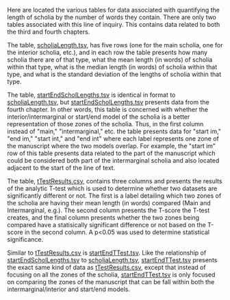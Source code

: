 Here are located the various tables for data associated with quantifying the length of scholia by the number of words they contain. There are only two tables associated with this line of inquiry. This contains data related to both the third and fourth chapters.

The table, [scholiaLength.tsv](https://github.com/cjschu17/Thesis2016-2017/blob/master/Appendix/Chapters3%264/Data/ScholiaLengthData/scholiaLength.tsv), has five rows (one for the main scholia, one for the interior scholia, etc.), and in each row the table presents how many scholia there are of that type, what the mean length (in words) of scholia within that type, what is the median length (in words) of scholia within that type, and what is the standard deviation of the lengths of scholia within that type.

The table, [startEndScholLengths.tsv](https://github.com/cjschu17/Thesis2016-2017/blob/master/Appendix/Chapters3%264/Data/ScholiaLengthData/startEndScholLengths.tsv) is identical in format to [scholiaLength.tsv](https://github.com/cjschu17/Thesis2016-2017/blob/master/Appendix/Chapters3%264/Data/ScholiaLengthData/scholiaLength.tsv), but [startEndScholLengths.tsv](https://github.com/cjschu17/Thesis2016-2017/blob/master/Appendix/Chapters3%264/Data/ScholiaLengthData/startEndScholLengths.tsv) presents data from the fourth chapter. In other words, this table is concerned with whether the interior/intermarginal or start/end model of the scholia is a better representation of those zones of the scholia. Thus, in the first column instead of "main," "intermarginal," etc. the table presents data for "start im," "end im," "start int," and "end int" where each label represents one zone of the manuscript where the two models overlap. For example, the "start im" row of this table presents data related to the part of the manuscript which could be considered both part of the intermarginal scholia and also located adjacent to the start of the line of text.

The table, [tTestResults.csv](https://github.com/cjschu17/Thesis2016-2017/blob/master/Appendix/Chapters3%264/Data/ScholiaLengthData/tTestResults.tsv), contains three columns and presents the results of the analytic T-test which is used to determine whether two datasets are significantly different or not. The first is a label detailing which two zones of the scholia are having their mean length (in words) compared (Main and Intermarginal, e.g.). The second column presents the T-score the T-test creates, and the final column presents whether the two zones being compared have a statisically significant difference or not based on the T-score in the second column. A p<0.05 was used to determine statistical significance.

Similar to [tTestResults.csv](https://github.com/cjschu17/Thesis2016-2017/blob/master/Appendix/Chapters3%264/Data/ScholiaLengthData/tTestResults.tsv) is [startEndTTest.tsv](https://github.com/cjschu17/Thesis2016-2017/blob/master/Appendix/Chapters3%264/Data/ScholiaLengthData/startEndTTest.tsv). Like the relationship of [startEndScholLengths.tsv](https://github.com/cjschu17/Thesis2016-2017/blob/master/Appendix/Chapters3%264/Data/ScholiaLengthData/startEndScholLengths.tsv) to [scholiaLength.tsv](https://github.com/cjschu17/Thesis2016-2017/blob/master/Appendix/Chapters3%264/Data/ScholiaLengthData/scholiaLength.tsv), [startEndTTest.tsv](https://github.com/cjschu17/Thesis2016-2017/blob/master/Appendix/Chapters3%264/Data/ScholiaLengthData/startEndTTest.tsv) presents the exact same kind of data as [tTestResults.csv](https://github.com/cjschu17/Thesis2016-2017/blob/master/Appendix/Chapters3%264/Data/ScholiaLengthData/tTestResults.tsv), except that instead of focusing on all the zones of the scholia, [startEndTTest.tsv](https://github.com/cjschu17/Thesis2016-2017/blob/master/Appendix/Chapters3%264/Data/ScholiaLengthData/startEndTTest.tsv) is only focused on comparing the zones of the manuscript that can be fall within both the intermarginal/interior and start/end models.
